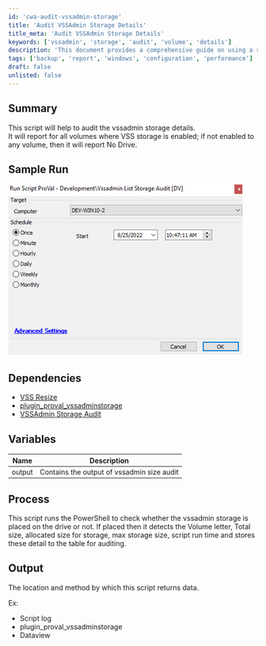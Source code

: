 ```yaml
---
id: 'cwa-audit-vssadmin-storage'
title: 'Audit VSSAdmin Storage Details'
title_meta: 'Audit VSSAdmin Storage Details'
keywords: ['vssadmin', 'storage', 'audit', 'volume', 'details']
description: 'This document provides a comprehensive guide on using a script to audit VSSAdmin storage details across all volumes. It identifies whether VSS storage is enabled and reports relevant information for volumes with enabled storage, while also indicating if no storage is configured for any volume.'
tags: ['backup', 'report', 'windows', 'configuration', 'performance']
draft: false
unlisted: false
---
```

## Summary

This script will help to audit the vssadmin storage details.  
It will report for all volumes where VSS storage is enabled; if not enabled to any volume, then it will report No Drive.

## Sample Run

![Sample Run](../../../static/img/Vssadmin-List-Storage-Audit/image_1.png)

## Dependencies

- [VSS Resize](https://proval.itglue.com/DOC-5078775-10728931)  
- [plugin_proval_vssadminstorage](https://proval.itglue.com/DOC-5078775-10728928)  
- [VSSAdmin Storage Audit](https://proval.itglue.com/DOC-5078775-10728930)  

## Variables

| Name   | Description                               |
|--------|-------------------------------------------|
| output | Contains the output of vssadmin size audit |

## Process

This script runs the PowerShell to check whether the vssadmin storage is placed on the drive or not. If placed then it detects the Volume letter, Total size, allocated size for storage, max storage size, script run time and stores these detail to the table for auditing.

## Output

The location and method by which this script returns data.  

Ex:  

- Script log
- plugin_proval_vssadminstorage
- Dataview




